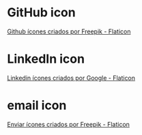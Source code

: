 # GitHub icon
<a href="https://www.flaticon.com/br/icones-gratis/github" title="github ícones">Github ícones criados por Freepik - Flaticon</a>

# LinkedIn icon
<a href="https://www.flaticon.com/br/icones-gratis/linkedin" title="linkedin ícones">Linkedin ícones criados por Google - Flaticon</a>

# email icon
<a href="https://www.flaticon.com/br/icones-gratis/enviar" title="enviar ícones">Enviar ícones criados por Freepik - Flaticon</a> 